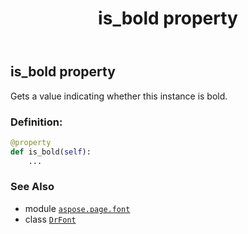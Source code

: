 ﻿---
title: is_bold property
second_title: Aspose.Page for Python via .NET API References
description: 
type: docs
weight: 170
url: /python-net/aspose.page.font/drfont/is_bold/
is_root: false
---

## is_bold property


Gets a value indicating whether this instance is bold.
### Definition:
```python
@property
def is_bold(self):
    ...
```

### See Also
* module [`aspose.page.font`](../../)
* class [`DrFont`](/page/python-net/aspose.page.font/drfont)
